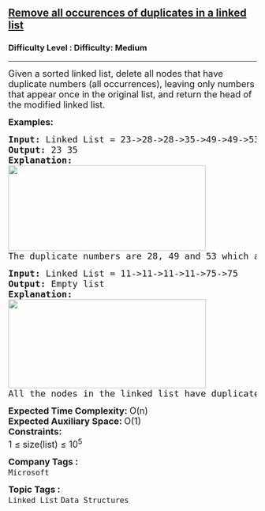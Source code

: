 <h2><a href="https://www.geeksforgeeks.org/problems/remove-all-occurences-of-duplicates-in-a-linked-list/1">Remove all occurences of duplicates in a linked list</a></h2><h3>Difficulty Level : Difficulty: Medium</h3><hr><div class="problems_problem_content__Xm_eO"><p><span style="font-size: 18px;">Given a sorted linked list, delete all nodes that have duplicate numbers (all occurrences), leaving only numbers that appear once in the original list, and </span><span style="font-size: 18px;">return the head of the modified linked list.</span><span style="font-size: 18px;">&nbsp;</span></p>
<p><span style="font-size: 18px;"><strong>Examples:</strong></span></p>
<pre><span style="font-size: 18px;"><strong>Input: </strong></span><span style="font-size: 18px;">Linked List = 23-&gt;28-&gt;28-&gt;35-&gt;49-&gt;49-&gt;53-&gt;53</span>
<span style="font-size: 18px;"><strong>Output: </strong>23 35</span>
<span style="font-size: 18px;"><strong>Explanation: <br><img src="https://media.geeksforgeeks.org/img-practice/prod/addEditProblem/706411/Web/Other/blobid0_1719990710.png" width="400" height="173"><br></strong></span><span style="font-size: 18px;">The duplicate numbers are 28, 49 and 53 which are removed from the list.</span></pre>
<pre><span style="font-size: 18px;"><strong><span style="font-size: 18px;">Input:</span> </strong></span><span style="font-size: 18px;">Linked List =<strong> </strong>11-&gt;11-&gt;11-&gt;11-&gt;75-&gt;75</span>
<span style="font-size: 18px;"><strong>Output: </strong>Empty list</span>
<span style="font-size: 18px;"><strong><span style="font-size: 18px;">Explanation:</span> <br></strong></span><span style="font-size: 18px;"><img src="https://media.geeksforgeeks.org/img-practice/prod/addEditProblem/706411/Web/Other/blobid1_1719990734.png" width="401" height="180"><br>All the nodes in the linked list have duplicates. </span><span style="font-size: 18px;">Hence the resultant list would be empty.</span></pre>
<div><span style="font-size: 18px;"><strong>Expected Time Complexity: </strong>O(n)</span></div>
<div><span style="font-size: 18px;"><strong>Expected Auxiliary Space: </strong>O(1)<br></span><span style="font-size: 18px;"><strong>Constraints:</strong></span></div>
<div><span style="font-size: 18px;">1 ≤ size(list) ≤ 10<sup>5</sup></span></div></div><p><span style=font-size:18px><strong>Company Tags : </strong><br><code>Microsoft</code>&nbsp;<br><p><span style=font-size:18px><strong>Topic Tags : </strong><br><code>Linked List</code>&nbsp;<code>Data Structures</code>&nbsp;